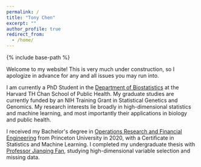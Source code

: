 ```yaml
---
permalink: /
title: "Tony Chen"
excerpt: ""
author_profile: true
redirect_from: 
  - /home/
---
```


{% include base-path %}

Welcome to my website! This is very much under construction, so I apologize in advance for any and all issues you may run into.

I am currently a PhD Student in the [Department of Biostatistics](https://www.hsph.harvard.edu/biostatistics/) at the Harvard TH Chan School of Public Health. My graduate studies are currently funded by an NIH Training Grant in Statistical Genetics and Genomics. My research interests lie broadly in high-dimensional statistics and machine learning, and most importantly their applications in biology and public health. 

I received my Bachelor's degree in [Operations Research and Financial Engineering](https://orfe.princeton.edu/home) from Princeton University in 2020, with a Certificate in Statistics and Machine Learning. I completed my undergraduate thesis with [Professor Jianqing Fan](https://orfe.princeton.edu/~jqfan/), studying high-dimensional variable selection and missing data. 
